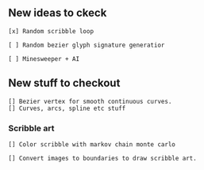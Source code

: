 ## New ideas to ckeck

    [x] Random scribble loop

    [ ] Random bezier glyph signature generatior

    [ ] Minesweeper + AI


## New stuff to checkout
    [] Bezier vertex for smooth continuous curves.
    [] Curves, arcs, spline etc stuff

### Scribble art
    [] Color scribble with markov chain monte carlo

    [] Convert images to boundaries to draw scribble art.